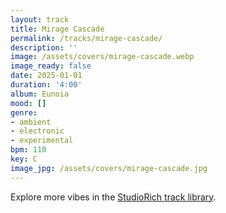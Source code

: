 ```yaml
---
layout: track
title: Mirage Cascade
permalink: /tracks/mirage-cascade/
description: ''
image: /assets/covers/mirage-cascade.webp
image_ready: false
date: 2025-01-01
duration: '4:00'
album: Eunoia
mood: []
genre:
- ambient
- electronic
- experimental
bpm: 110
key: C
image_jpg: /assets/covers/mirage-cascade.jpg
---
```


Explore more vibes in the [StudioRich track library](/tracks/).
